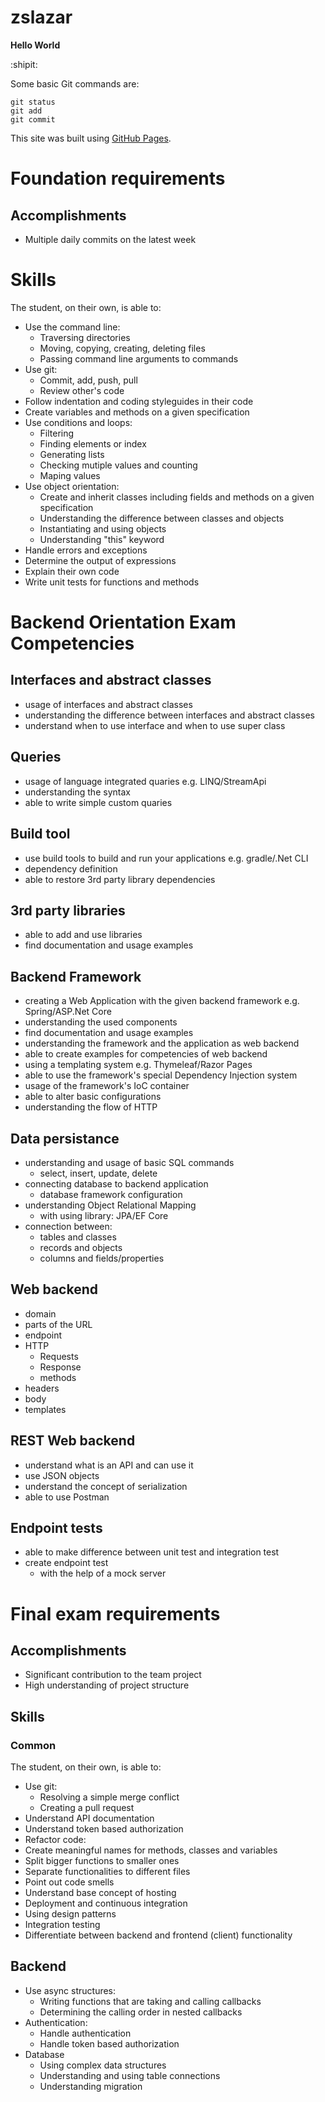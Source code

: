 # zslazar

**Hello World**

:shipit:

Some basic Git commands are:
```
git status
git add
git commit
```

This site was built using [GitHub Pages](https://pages.github.com/).

# Foundation requirements

## Accomplishments
* Multiple daily commits on the latest week

# Skills
The student, on their own, is able to:

* Use the command line:
	* Traversing directories
	* Moving, copying, creating, deleting files
	* Passing command line arguments to commands
* Use git:
	* Commit, add, push, pull
	* Review other's code
* Follow indentation and coding styleguides in their code
* Create variables and methods on a given specification
* Use conditions and loops:
	* Filtering
	* Finding elements or index
	* Generating lists
	* Checking mutiple values and counting
	* Maping values
* Use object orientation:
	* Create and inherit classes including fields and methods on a given specification
	* Understanding the difference between classes and objects
	* Instantiating and using objects
	* Understanding "this" keyword
* Handle errors and exceptions
* Determine the output of expressions
* Explain their own code
* Write unit tests for functions and methods


# Backend Orientation Exam Competencies

## Interfaces and abstract classes
* usage of interfaces and abstract classes
* understanding the difference between interfaces and abstract classes
* understand when to use interface and when to use super class

## Queries
* usage of language integrated quaries e.g. LINQ/StreamApi
* understanding the syntax
* able to write simple custom quaries

## Build tool
* use build tools to build and run your applications e.g. gradle/.Net CLI
* dependency definition
* able to restore 3rd party library dependencies

## 3rd party libraries
* able to add and use libraries
* find documentation and usage examples

## Backend Framework
* creating a Web Application with the given backend framework e.g. Spring/ASP.Net Core
* understanding the used components
* find documentation and usage examples
* understanding the framework and the application as web backend
* able to create examples for competencies of web backend
* using a templating system e.g. Thymeleaf/Razor Pages
* able to use the framework's special Dependency Injection system
* usage of the framework's IoC container
* able to alter basic configurations
* understanding the flow of HTTP

## Data persistance
* understanding and usage of basic SQL commands
	* select, insert, update, delete
* connecting database to backend application
	* database framework configuration
* understanding Object Relational Mapping
	* with using library: JPA/EF Core
* connection between:
	* tables and classes
	* records and objects
	* columns and fields/properties

## Web backend
* domain
* parts of the URL
* endpoint
* HTTP
	* Requests
	* Response
	* methods
* headers
* body
* templates

## REST Web backend
* understand what is an API and can use it
* use JSON objects
* understand the concept of serialization
* able to use Postman

## Endpoint tests
* able to make difference between unit test and integration test
* create endpoint test
	* with the help of a mock server


# Final exam requirements

## Accomplishments
* Significant contribution to the team project
* High understanding of project structure

## Skills
### Common
The student, on their own, is able to:

* Use git:
	* Resolving a simple merge conflict
	* Creating a pull request
* Understand API documentation
* Understand token based authorization
* Refactor code:
* Create meaningful names for methods, classes and variables
* Split bigger functions to smaller ones
* Separate functionalities to different files
* Point out code smells
* Understand base concept of hosting
* Deployment and continuous integration
* Using design patterns
* Integration testing
* Differentiate between backend and frontend (client) functionality

## Backend
* Use async structures:
	* Writing functions that are taking and calling callbacks
	* Determining the calling order in nested callbacks
* Authentication:
	* Handle authentication
	* Handle token based authorization
* Database
	* Using complex data structures
	* Understanding and using table connections
	* Understanding migration


